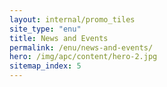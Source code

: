 ```yaml
---
layout: internal/promo_tiles
site_type: "enu"
title: News and Events
permalink: /enu/news-and-events/
hero: /img/apc/content/hero-2.jpg
sitemap_index: 5
---
```


<!--- This child document initializes the page in Jekyll. -->